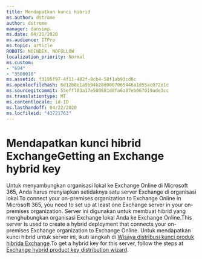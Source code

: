 ```yaml
---
title: Mendapatkan kunci hibrid
ms.author: dstrome
author: dstrome
manager: dansimp
ms.date: 04/21/2020
ms.audience: ITPro
ms.topic: article
ROBOTS: NOINDEX, NOFOLLOW
localization_priority: Normal
ms.custom:
- "694"
- "3500010"
ms.assetid: f3195f97-4f11-482f-8cb4-58f1ab93cd8c
ms.openlocfilehash: 6d12b8e1a9b94b28d0007065446a1d55ac072e1c
ms.sourcegitcommit: 55eff703a17e500681d8fa6a87eb067019ade3cc
ms.translationtype: MT
ms.contentlocale: id-ID
ms.lasthandoff: 04/22/2020
ms.locfileid: "43721763"
---
```

# <a name="getting-an-exchange-hybrid-key"></a><span data-ttu-id="83bd0-102">Mendapatkan kunci hibrid Exchange</span><span class="sxs-lookup"><span data-stu-id="83bd0-102">Getting an Exchange hybrid key</span></span>

<span data-ttu-id="83bd0-103">Untuk menyambungkan organisasi lokal ke Exchange Online di Microsoft 365, Anda harus menyiapkan setidaknya satu server Exchange di organisasi lokal.</span><span class="sxs-lookup"><span data-stu-id="83bd0-103">To connect your on-premises organization to Exchange Online in Microsoft 365, you need to set up at least one Exchange server in your on-premises organization.</span></span> <span data-ttu-id="83bd0-104">Server ini digunakan untuk membuat hibrid yang menghubungkan organisasi Exchange lokal Anda ke Exchange Online.</span><span class="sxs-lookup"><span data-stu-id="83bd0-104">This server is used to create a hybrid deployment that connects your on-premises Exchange organization to Exchange Online.</span></span> <span data-ttu-id="83bd0-105">Untuk mendapatkan kunci hibrid untuk server ini, ikuti langkah di [Wisaya distribusi kunci produk hibrida Exchange](https://aka.ms/hybridkey).</span><span class="sxs-lookup"><span data-stu-id="83bd0-105">To get a hybrid key for this server, follow the steps at [Exchange hybrid product key distribution wizard](https://aka.ms/hybridkey).</span></span>
  